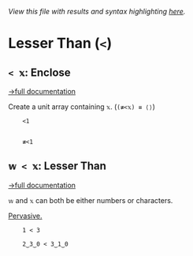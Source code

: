 *View this file with results and syntax highlighting [here](https://saltytine.github.io/BQN/help/enclose_lessthan.html).*

# Lesser Than (`<`)

## `< 𝕩`: Enclose
[→full documentation](../doc/enclose.md)

Create a unit array containing `𝕩`. (`(≢<𝕩) ≡ ⟨⟩`)


        <1


        ≢<1



## `𝕨 < 𝕩`: Lesser Than
[→full documentation](../doc/arithmetic.md#comparisons)

`𝕨` and `𝕩` can both be either numbers or characters.

[Pervasive.](../doc/arithmetic.md#pervasion)

        1 < 3

        2‿3‿0 < 3‿1‿0
